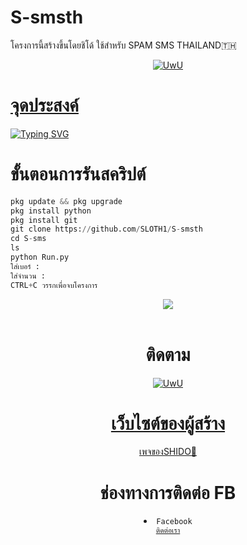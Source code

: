 # S-smsth
โครงการนี้สร้างขึ้นโดยชิโด้
ใช้สำหรับ SPAM SMS THAILAND🇹🇭
<p align="center">
  <a href="https://github.com/Dra-ID"><img src="http://readme-typing-svg.herokuapp.com?color=FFFFFF&center=true&vCenter=true&multiline=false&lines=Kasih+Star+Lah+Njinh+Banget" alt="UwU">
  
# จุดประสงค์

<p align="center">

<a href="https://git.io/typing-svg"><img src="https://readme-typing-svg.demolab.com?font=Fira+Code&pause=1000&color=7810F7&background=B932FF00&center=%E0%B9%80%E0%B8%97%E0%B9%87%E0%B8%88&vCenter=%E0%B9%80%E0%B8%97%E0%B9%87%E0%B8%88&multiline=true&repeat=%E0%B8%88%E0%B8%A3%E0%B8%B4%E0%B8%87&random=%E0%B8%88%E0%B8%A3%E0%B8%B4%E0%B8%87&width=435&lines=%E0%B9%82%E0%B8%84%E0%B8%A3%E0%B8%87%E0%B8%81%E0%B8%B2%E0%B8%A3%E0%B8%99%E0%B8%B5%E0%B9%89%E0%B8%AA%E0%B8%A3%E0%B9%89%E0%B8%B2%E0%B8%87%E0%B8%82%E0%B8%B6%E0%B9%89%E0%B8%99%E0%B9%80%E0%B8%9E%E0%B8%B7%E0%B9%88%E0%B8%AD%E0%B8%A8%E0%B8%B6%E0%B8%81%E0%B8%A9%E0%B8%B2%E0%B9%80%E0%B8%97%E0%B9%88%E0%B8%B2%E0%B8%99%E0%B8%B1%E0%B9%89%E0%B8%99!!;%E0%B8%A1%E0%B8%B5%E0%B9%84%E0%B8%A7%E0%B9%89%E0%B8%AA%E0%B8%B3%E0%B8%AB%E0%B8%A3%E0%B8%B1%E0%B8%9A%E0%B8%AA%E0%B9%81%E0%B8%9B%E0%B8%A1%E0%B8%82%E0%B9%89%E0%B8%AD%E0%B8%84%E0%B8%A7%E0%B8%B2%E0%B8%A1+sms+%E0%B9%83%E0%B8%99%E0%B8%9B%E0%B8%A3%E0%B8%B0%E0%B9%80%E0%B8%97%E0%B8%A8%E0%B9%84%E0%B8%97%E0%B8%A2" alt="Typing SVG" /></a>
# ขั้นตอนการรันสคริปต์
```python
pkg update && pkg upgrade
pkg install python
pkg install git
git clone https://github.com/SLOTH1/S-smsth
cd S-sms
ls
python Run.py
ใส่เบอร์ :
ใส่จำนวน :
CTRL+C วรรกเพื่อจบโครงการ
```
<div align="center">
  <img src="Screenshot_20240128-162447.jpg">
  <br>
  <br>

# ติดตาม 
<p align="center">

  <a href="https://github.com/SLOTH1"><img src="http://readme-typing-svg.herokuapp.com?color=BF00FF&center=true&vCenter=true&multiline=false&lines=ติดตาม+ผู้สร้าง+SHIDO" alt="UwU">
  <br>
  
# เว็บไซต์ของผู้สร้าง
<p align="center">
<a href="https://87828ddd-f491-45c9-afda-de974ce961b2-00-3gv12jdd1pvlk.pike.replit.dev/">เพจของSHIDO🤖</a>

# ช่องทางการติดต่อ FB 

<li><code>Facebook
<a href="https://www.facebook.com/ENoomzazaa1?mibextid=ZbWKwL">ติดต่อเรา</a></code></li> 

